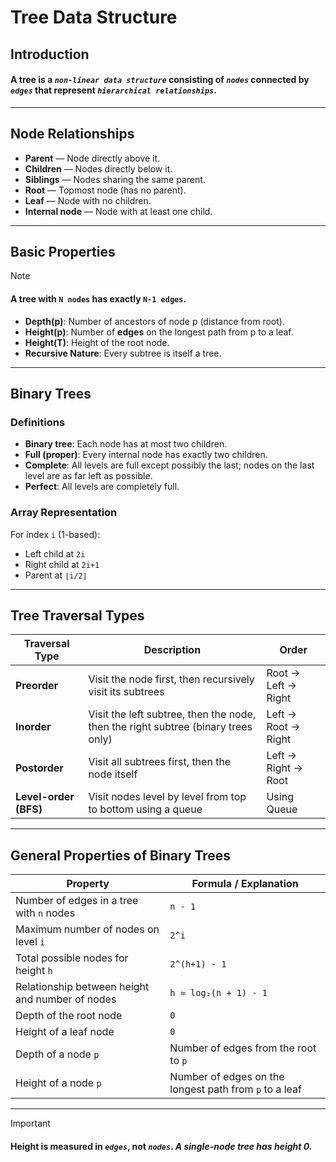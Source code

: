 # Tree Data Structure

## Introduction
#### A tree is a *`non-linear data structure`* consisting of *`nodes`* connected by *`edges`* that represent *`hierarchical relationships`*.

---

## Node Relationships
- **Parent** — Node directly above it.
- **Children** — Nodes directly below it.
- **Siblings** — Nodes sharing the same parent.
- **Root** — Topmost node (has no parent).
- **Leaf** — Node with no children.
- **Internal node** — Node with at least one child.

---

## Basic Properties
> [!NOTE]
> #### A tree with **`N nodes`** has exactly **`N-1 edges`**.

- **Depth(p)**: Number of ancestors of node p (distance from root).
- **Height(p)**: Number of **edges** on the longest path from p to a leaf.
- **Height(T)**: Height of the root node.
- **Recursive Nature**: Every subtree is itself a tree.

---

## Binary Trees

### Definitions
- **Binary tree**: Each node has at most two children.
- **Full (proper)**: Every internal node has exactly two children.
- **Complete**: All levels are full except possibly the last; nodes on the last level are as far left as possible.
- **Perfect**: All levels are completely full.

### Array Representation
For index `i` (1-based):
- Left child at `2i`
- Right child at `2i+1`
- Parent at `⌊i/2⌋`

---

## Tree Traversal Types

| Traversal Type | Description | Order |
|---------------|-------------|--------|
| **Preorder** | Visit the node first, then recursively visit its subtrees | Root → Left → Right |
| **Inorder** | Visit the left subtree, then the node, then the right subtree (binary trees only) | Left → Root → Right |
| **Postorder** | Visit all subtrees first, then the node itself | Left → Right → Root |
| **Level-order (BFS)** | Visit nodes level by level from top to bottom using a queue | Using Queue |

---

## General Properties of Binary Trees

| Property | Formula / Explanation |
|----------|----------------------|
| Number of edges in a tree with `n` nodes | `n - 1` |
| Maximum number of nodes on level `i` | `2^i` |
| Total possible nodes for height `h` | `2^(h+1) - 1` |
| Relationship between height and number of nodes | `h ≈ log₂(n + 1) - 1` |
| Depth of the root node | `0` |
| Height of a leaf node | `0` |
| Depth of a node `p` | Number of edges from the root to `p` |
| Height of a node `p` | Number of edges on the longest path from `p` to a leaf |

---

> [!IMPORTANT]
> #### Height is measured in *`edges`*, not *`nodes`*. *A single-node tree has height 0.*